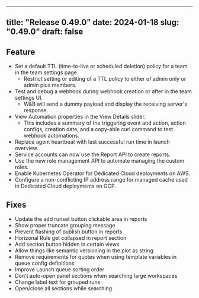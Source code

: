 
---
title: "Release 0.49.0"
date: 2024-01-18
slug: "0.49.0"
draft: false
---

## Feature

* Set a default TTL (time-to-live or scheduled deletion) policy for a team in the team settings page. 
    * Restrict setting or editing of a TTL policy to either of admin only or admin plus members.
* Test and debug a webhook during webhook creation or after in the team settings UI. 
    * W&B will send a dummy payload and display the receiving server's response.
* View Automation properties in the View Details slider. 
    * This includes a summary of the triggering event and action, action configs, creation date, and a copy-able curl command to test webhook automations.
* Replace agent heartbeat with last successful run time in launch overview.
* Service accounts can now use the Report API to create reports.
* Use the new role management API to automate managing the custom roles.
* Enable Kubernetes Operator for Dedicated Cloud deployments on AWS.
* Configure a non-conflicting IP address range for managed cache used in Dedicated Cloud deployments on GCP.

## Fixes

* Update the add runset button clickable area in reports
* Show proper truncate grouping message
* Prevent flashing of publish button in reports
* Horizonal Rule get collapsed in report section
* Add section button hidden in certain views
* Allow things like semantic versioning in the plot as string
* Remove requirements for quotes when using template variables in queue config definitions
* Improve Launch queue sorting order
* Don't auto-open panel sections when searching large workspaces
* Change label text for grouped runs
* Open/close all sections while searching
